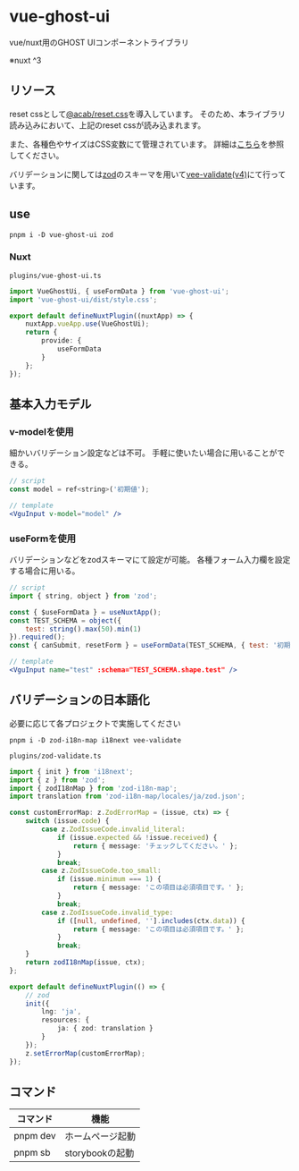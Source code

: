 # vue-ghost-ui

vue/nuxt用のGHOST UIコンポーネントライブラリ

※nuxt ^3

## リソース

reset cssとして[@acab/reset.css](https://github.com/mayank99/reset.css)を導入しています。
そのため、本ライブラリ読み込みにおいて、上記のreset cssが読み込まれます。

また、各種色やサイズはCSS変数にて管理されています。
詳細は[こちら](https://github.com/furutsubaki/vue-ghost-ui/blob/develop/src/assets/css/variables.css)を参照してください。

バリデーションに関しては[zod](https://zod.dev/)のスキーマを用いて[vee-validate(v4)](https://vee-validate.logaretm.com/v4/)にて行っています。

## use

```shell
pnpm i -D vue-ghost-ui zod
```

### Nuxt

`plugins/vue-ghost-ui.ts`

```ts
import VueGhostUi, { useFormData } from 'vue-ghost-ui';
import 'vue-ghost-ui/dist/style.css';

export default defineNuxtPlugin((nuxtApp) => {
    nuxtApp.vueApp.use(VueGhostUi);
    return {
        provide: {
            useFormData
        }
    };
});
```

## 基本入力モデル

### v-modelを使用

細かいバリデーション設定などは不可。
手軽に使いたい場合に用いることができる。

```jsx
// script
const model = ref<string>('初期値');

// template
<VguInput v-model="model" />
```

### useFormを使用

バリデーションなどをzodスキーマにて設定が可能。
各種フォーム入力欄を設定する場合に用いる。

```jsx
// script
import { string, object } from 'zod';

const { $useFormData } = useNuxtApp();
const TEST_SCHEMA = object({
    test: string().max(50).min(1)
}).required();
const { canSubmit, resetForm } = useFormData(TEST_SCHEMA, { test: '初期値' });

// template
<VguInput name="test" :schema="TEST_SCHEMA.shape.test" />
```

## バリデーションの日本語化

必要に応じて各プロジェクトで実施してください

```shell
pnpm i -D zod-i18n-map i18next vee-validate
```

`plugins/zod-validate.ts`

```ts
import { init } from 'i18next';
import { z } from 'zod';
import { zodI18nMap } from 'zod-i18n-map';
import translation from 'zod-i18n-map/locales/ja/zod.json';

const customErrorMap: z.ZodErrorMap = (issue, ctx) => {
    switch (issue.code) {
        case z.ZodIssueCode.invalid_literal:
            if (issue.expected && !issue.received) {
                return { message: 'チェックしてください。' };
            }
            break;
        case z.ZodIssueCode.too_small:
            if (issue.minimum === 1) {
                return { message: 'この項目は必須項目です。' };
            }
            break;
        case z.ZodIssueCode.invalid_type:
            if ([null, undefined, ''].includes(ctx.data)) {
                return { message: 'この項目は必須項目です。' };
            }
            break;
    }
    return zodI18nMap(issue, ctx);
};

export default defineNuxtPlugin(() => {
    // zod
    init({
        lng: 'ja',
        resources: {
            ja: { zod: translation }
        }
    });
    z.setErrorMap(customErrorMap);
});
```

## コマンド

|コマンド|機能|
|---|---|
|pnpm dev|ホームページ起動|
|pnpm sb|storybookの起動|
